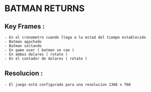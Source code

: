 # BATMAN RETURNS

## Key Frames : 
    - En el cronometro cuando llega a la mitad del tiempo establecido
    - Batman agachado
    - Batman saltando
    - En game over ( batman se cae )
    - En ambos dolares ( rotate )
    - En el contador de dolares ( rotate )

## Resolucion : 
    - El juego está configurado para una resolucion 1366 x 768
